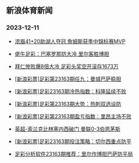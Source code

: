 ## 新浪体育新闻 
### 2023-12-11

+ [浓眉41+20助湖人夺冠 詹姆斯获季中锦标赛MVP](https://sports.sina.com.cn/basketball/nba/2023-12-10/doc-imzxperv5185876.shtml)

+ [佬牛足彩：巴塞罗那防大冷 里尔客胜博胆](https://sports.sina.com.cn/l/2023-12-10/doc-imzxntzz5406243.shtml)

+ [拜仁惨败爆8倍大冷 足彩头奖空开滚存1673万](https://sports.sina.com.cn/l/2023-12-10/doc-imzxnpuc5519743.shtml)

+ [[新浪彩票]足彩第23163期任九：曼城巴萨稳胆](https://sports.sina.com.cn/l/2023-12-10/doc-imzxnpue8909812.shtml)

+ [[新浪彩票]足彩23163期冷热指数：科隆延续不败](https://sports.sina.com.cn/l/2023-12-10/doc-imzxntzx8624625.shtml)

+ [[新浪彩票]足彩第23163期大势：热刺双选设防](https://sports.sina.com.cn/l/2023-12-10/doc-imzxnpue8909637.shtml)

+ [[新浪彩票]足彩第23163期盈亏指数：里昂主场不败](https://sports.sina.com.cn/l/2023-12-10/doc-imzxnpue8910305.shtml)

+ [英超-索兰克比林塞内西破门 曼联0-3伯恩茅斯](https://sports.sina.com.cn/g/pl/2023-12-10/doc-imzxnuaa8795443.shtml)

+ [[新浪彩票]足彩23163期投注策略：切尔西重点防平](https://sports.sina.com.cn/l/2023-12-10/doc-imzxnpue8909989.shtml)

+ [足彩分析软件23163期推荐：里尔作博胆巴萨防平局](https://sports.sina.com.cn/l/2023-12-10/doc-imzxnpuc5520017.shtml)

